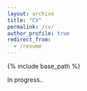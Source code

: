 ```yaml
---
layout: archive
title: "CV"
permalink: /cv/
author_profile: true
redirect_from:
  - /resume
---
```


{% include base_path %}


In progress..
